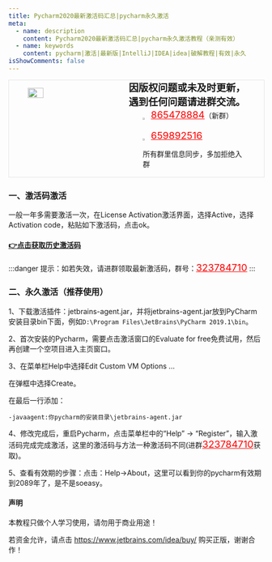 ```yaml
---
title: Pycharm2020最新激活码汇总|pycharm永久激活
meta:
  - name: description
    content: Pycharm2020最新激活码汇总|pycharm永久激活教程（亲测有效）
  - name: keywords
    content: pycharm|激活|最新版|IntelliJ|IDEA|idea|破解教程|有效|永久
isShowComments: false
---
```


<!-- QQ卡片 -->
<div style="width:100%;display:flex;justify-content:space-around;border:1px solid #E5E5E4;">
  <img style="width:25%;padding-top:15px;" src="/images/jetbrains/jetbrains2.jpeg" onclick="window.open('http://shang.qq.com/wpa/qunwpa?idkey=ae59f469b427c038c95f118ceeefc6f9eba7a9d90ce9aae72bde58d09cc1013b', '_blank');" />

  <div style="display:flex;flex-direction:column;justify-content:space-around;">
    <div style="font-size:1.2rem;font-weight:bold;">
      <div>因版权问题或未及时更新，</div>
      <div>遇到任何问题请进群交流。</div>
    </div>
    <div style="padding-left:12%;position:relative;">
      <div>
      <img style="width:6%;position:relative;top:3px;cursor:pointer;" src="/images/jetbrains/qq.png" onclick="window.open('http://shang.qq.com/wpa/qunwpa?idkey=22ed6bd53a50f9764493ef41746bfb3006123cbe097729a106fee0c46b6e0b9e', '_blank');" />
      <a href="//shang.qq.com/wpa/qunwpa?idkey=ae59f469b427c038c95f118ceeefc6f9eba7a9d90ce9aae72bde58d09cc1013b" style="font-size:1.2rem;text-decoration:underline;color:red;" target="_blank">865478884</a>（新群）
      </div>
      <div>
      <br>
      <img style="width:6%;position:relative;top:3px;cursor:pointer;" src="/images/jetbrains/qq.png" onclick="window.open('http://shang.qq.com/wpa/qunwpa?idkey=22ed6bd53a50f9764493ef41746bfb3006123cbe097729a106fee0c46b6e0b9e', '_blank');" />
      <a href="http://shang.qq.com/wpa/qunwpa?idkey=22ed6bd53a50f9764493ef41746bfb3006123cbe097729a106fee0c46b6e0b9e" style="font-size:1.2rem;text-decoration:underline;color:red;" target="_blank">659892516</a>
      <p>所有群里信息同步，多加拒绝入群</p>
      </div>
    </div>
  </div>
</div>

### 一、激活码激活

一般一年多需要激活一次，在License Activation激活界面，选择Active，选择Activation code，粘贴如下激活码，点击ok。


#### <u>[👉点击获取历史激活码](/Jet/codes "历史激活码")</u>

:::danger
提示：如若失效，请进群领取最新激活码，群号：<a href="http://shang.qq.com/wpa/qunwpa?idkey=22ed6bd53a50f9764493ef41746bfb3006123cbe097729a106fee0c46b6e0b9e" style="font-size:1.2rem;text-decoration:underline;color:red;" target="_blank">323784710</a>
:::

### 二、永久激活（推荐使用）

1、下载激活插件：jetbrains-agent.jar，并将jetbrains-agent.jar放到PyCharm安装目录bin下面，例如`D:\Program Files\JetBrains\PyCharm 2019.1\bin`。

2、首次安装的Pycharm，需要点击激活窗口的Evaluate for free免费试用，然后再创建一个空项目进入主页窗口。


3、在菜单栏Help中选择Edit Custom VM Options …


在弹框中选择Create。

在最后一行添加：

`-javaagent:你pycharm的安装目录\jetbrains-agent.jar`

4、修改完成后，重启Pycharm，点击菜单栏中的“Help” -> “Register”，输入激活码完成完成激活，这里的激活码与方法一种激活码不同(进群<a href="http://shang.qq.com/wpa/qunwpa?idkey=22ed6bd53a50f9764493ef41746bfb3006123cbe097729a106fee0c46b6e0b9e" style="font-size:1.2rem;text-decoration:underline;color:red;" target="_blank">323784710</a>获取)。


5、查看有效期的步骤：点击：Help->About，这里可以看到你的pycharm有效期到2089年了，是不是soeasy。


#### 声明

本教程只做个人学习使用，请勿用于商业用途！

若资金允许，请点击 <a href="https://www.jetbrains.com/idea/buy/">https://www.jetbrains.com/idea/buy/</a> 购买正版，谢谢合作！

